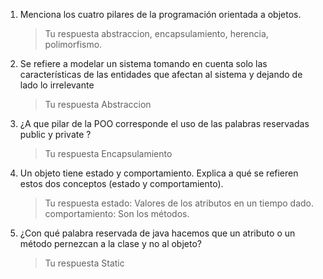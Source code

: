 1. Menciona los cuatro pilares de la programación orientada a objetos.
    > Tu respuesta
    abstraccion, encapsulamiento, herencia, polimorfismo.

1. Se refiere a modelar un sistema tomando en cuenta solo las características de las entidades que afectan al sistema y dejando de lado lo irrelevante
    > Tu respuesta
    Abstraccion
1. ¿A que pilar de la POO corresponde el uso de las palabras reservadas public y private ?
    > Tu respuesta
    Encapsulamiento
1. Un objeto tiene estado y comportamiento. Explica a qué se refieren estos dos conceptos (estado y comportamiento).
    > Tu respuesta 
    estado: Valores de los atributos en un tiempo dado.
    comportamiento: Son los métodos.
1. ¿Con qué palabra reservada de java hacemos que un atributo o un método pernezcan a la clase y no al objeto?
    > Tu respuesta 
    Static

